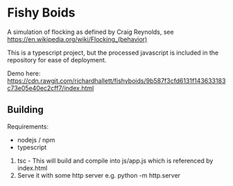 Fishy Boids
===========

A simulation of flocking as defined by Craig Reynolds, see https://en.wikipedia.org/wiki/Flocking_(behavior)

This is a typescript project, but the processed javascript is included in the repository for ease of deployment.

Demo here: https://cdn.rawgit.com/richardhallett/fishyboids/9b587f3cfd6131f143633183c73e05e40ec2cff7/index.html

Building
--------

Requirements:
* nodejs / npm
* typescript

1. tsc - This will build and compile into js/app.js which is referenced by index.html
2. Serve it with some http server e.g. python -m http.server
